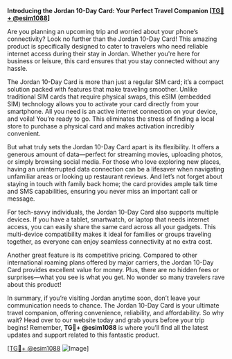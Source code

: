 **Introducing the Jordan 10-Day Card: Your Perfect Travel Companion [[TG💪+ @esim1088](https://t.me/s/esim1088)]**

Are you planning an upcoming trip and worried about your phone’s connectivity? Look no further than the Jordan 10-Day Card! This amazing product is specifically designed to cater to travelers who need reliable internet access during their stay in Jordan. Whether you're here for business or leisure, this card ensures that you stay connected without any hassle.

The Jordan 10-Day Card is more than just a regular SIM card; it’s a compact solution packed with features that make traveling smoother. Unlike traditional SIM cards that require physical swaps, this eSIM (embedded SIM) technology allows you to activate your card directly from your smartphone. All you need is an active internet connection on your device, and voila! You’re ready to go. This eliminates the stress of finding a local store to purchase a physical card and makes activation incredibly convenient.

But what truly sets the Jordan 10-Day Card apart is its flexibility. It offers a generous amount of data—perfect for streaming movies, uploading photos, or simply browsing social media. For those who love exploring new places, having an uninterrupted data connection can be a lifesaver when navigating unfamiliar areas or looking up restaurant reviews. And let’s not forget about staying in touch with family back home; the card provides ample talk time and SMS capabilities, ensuring you never miss an important call or message.

For tech-savvy individuals, the Jordan 10-Day Card also supports multiple devices. If you have a tablet, smartwatch, or laptop that needs internet access, you can easily share the same card across all your gadgets. This multi-device compatibility makes it ideal for families or groups traveling together, as everyone can enjoy seamless connectivity at no extra cost.

Another great feature is its competitive pricing. Compared to other international roaming plans offered by major carriers, the Jordan 10-Day Card provides excellent value for money. Plus, there are no hidden fees or surprises—what you see is what you get. No wonder so many travelers rave about this product!

In summary, if you’re visiting Jordan anytime soon, don’t leave your communication needs to chance. The Jordan 10-Day Card is your ultimate travel companion, offering convenience, reliability, and affordability. So why wait? Head over to our website today and grab yours before your trip begins! Remember, **TG💪+ @esim1088** is where you’ll find all the latest updates and support related to this fantastic product.

[[TG💪+ @esim1088](https://t.me/s/esim1088) ![Image](https://i.postimg.cc/Y0z9fWf4/image.png)]